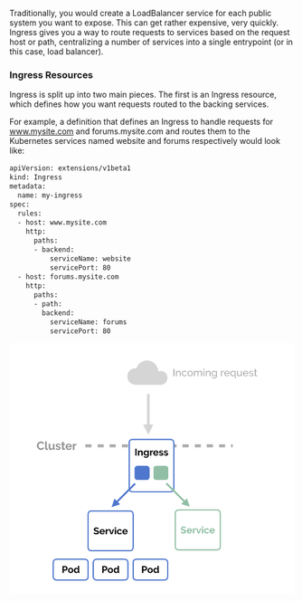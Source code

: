 Traditionally, you would create a LoadBalancer service for each public system you want to expose. This can get rather expensive, very quickly. Ingress gives you a way to route requests to services based on the request host or path, centralizing a number of services into a single entrypoint (or in this case, load balancer).

### Ingress Resources

Ingress is split up into two main pieces. The first is an Ingress resource, which defines how you want requests routed to the backing services.

For example, a definition that defines an Ingress to handle requests for www.mysite.com and forums.mysite.com and routes them to the Kubernetes services named website and forums respectively would look like:

```
apiVersion: extensions/v1beta1
kind: Ingress
metadata:
  name: my-ingress
spec:
  rules:
  - host: www.mysite.com
    http:
      paths:
      - backend:
          serviceName: website
          servicePort: 80
  - host: forums.mysite.com
    http:
      paths:
      - path:
        backend:
          serviceName: forums
          servicePort: 80
```

![ingress-overview](./assets/ingressoverview.png)
